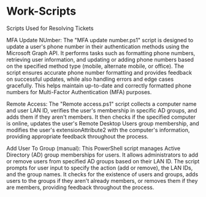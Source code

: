 # Work-Scripts
Scripts Used for Resolving Tickets

MFA Update NUmber: The "MFA update number.ps1" script is designed to update a user's phone number in their authentication methods using the Microsoft Graph API. It performs tasks such as formatting phone numbers, retrieving user information, and updating or adding phone numbers based on the specified method type (mobile, alternate mobile, or office). The script ensures accurate phone number formatting and provides feedback on successful updates, while also handling errors and edge cases gracefully. This helps maintain up-to-date and correctly formatted phone numbers for Multi-Factor Authentication (MFA) purposes.

Remote Access: The "Remote access.ps1" script collects a computer name and user LAN ID, verifies the user's membership in specific AD groups, and adds them if they aren't members. It then checks if the specified computer is online, updates the user's Remote Desktop Users group membership, and modifies the user's extensionAttribute2 with the computer's information, providing appropriate feedback throughout the process.


Add User To Group (manual): This PowerShell script manages Active Directory (AD) group memberships for users. It allows administrators to add or remove users from specified AD groups based on their LAN ID. The script prompts for user input to specify the action (add or remove), the LAN IDs, and the group names. It checks for the existence of users and groups, adds users to the groups if they aren't already members, or removes them if they are members, providing feedback throughout the process.
